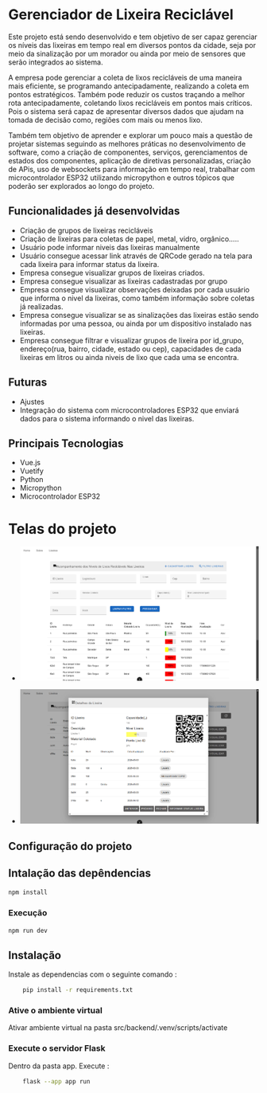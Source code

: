 # Gerenciador de Lixeira Reciclável

Este projeto está sendo desenvolvido e tem objetivo de ser capaz gerenciar os níveis das lixeiras em tempo real em diversos pontos da cidade, seja por meio da sinalização por um morador ou ainda por meio de sensores que serão integrados ao sistema.

A empresa pode gerenciar a coleta de lixos recicláveis de uma maneira mais eficiente, se programando antecipadamente, realizando a coleta em pontos 
estratégicos. Também pode reduzir os custos traçando a melhor rota antecipadamente, coletando lixos recicláveis em pontos mais críticos. Pois o sistema será capaz de apresentar diversos dados que ajudam na tomada de decisão como, regiões com mais ou menos lixo.

Também tem objetivo de aprender e explorar um pouco mais a questão de projetar sistemas seguindo as melhores práticas no desenvolvimento de software, como a criação de componentes, serviços, gerenciamentos de estados dos componentes, aplicação de diretivas personalizadas, criação de APis, uso de websockets para informação em tempo real, trabalhar com microcontrolador ESP32 utilizando micropython e outros tópicos que poderão ser explorados ao longo do projeto.

## Funcionalidades já desenvolvidas

- Criação de grupos de lixeiras recicláveis
- Criação de lixeiras para coletas de papel, metal, vidro, orgânico.....
- Usuário pode informar niveis das lixeiras manualmente
- Usuário consegue acessar link através de QRCode gerado na tela para cada lixeira para informar status da lixeira.
- Empresa consegue visualizar grupos de lixeiras criados.
- Empresa consegue visualizar as lixeiras cadastradas por grupo
- Empresa consegue visualizar observações deixadas por cada usuário que informa o nivel da lixeiras, como também informação sobre coletas já realizadas.
- Empresa consegue visualizar se as sinalizações das lixeiras estão sendo informadas por uma pessoa, ou ainda por um dispositivo instalado nas lixeiras.
- Empresa consegue filtrar e visualizar grupos de lixeira por id_grupo, endereço(rua, bairro, cidade, estado ou cep), capacidades de cada lixeiras em litros ou ainda niveis de lixo que cada uma se encontra.

## Futuras
- Ajustes
- Integração do sistema com microcontroladores ESP32 que enviará dados para o sistema informando o nivel das lixeiras.

## Principais Tecnologias
- Vue.js
- Vuetify
- Python
- Micropython
- Microcontrolador ESP32


# Telas do projeto
- [![Tela acompanhamento dos niveis de lixeira reciclavel](https://github.com/joseguilherme96/sistema_gerenciador_lixeira_reciclavel/blob/f8fddfa8650bf7573296a4d1f46f303a74648278/src/assets/tela_acompanhamento_lixeiras_reciclaveis.png "Tela acompanhamento dos niveis de lixeira reciclavel")](https://github.com/joseguilherme96/sistema_gerenciador_lixeira_reciclavel/blob/f8fddfa8650bf7573296a4d1f46f303a74648278/src/assets/tela_acompanhamento_lixeiras_reciclaveis.png)

- [![Tela que mostra as atualizações dos niveis da lixeira sinalizadas pelos os usuários ou por microcontrolador](https://github.com/joseguilherme96/sistema_gerenciador_lixeira_reciclavel/blob/25f74f8c33a1e9f190f744726051cedc35b58d23/src/assets/atualizacao_lixeira.png "Tela que mostra as atualizações dos niveis da lixeira sinalizadas pelos os usuários ou por microcontrolador")](https://github.com/joseguilherme96/sistema_gerenciador_lixeira_reciclavel/blob/25f74f8c33a1e9f190f744726051cedc35b58d23/src/assets/atualizacao_lixeira.png)

## Configuração do projeto  

## Intalação das depêndencias

```sh
npm install
```

### Execução

```sh
npm run dev
```

## Instalação

Instale as dependencias com o seguinte comando :

```sh
    pip install -r requirements.txt

```

### Ative o ambiente virtual

Ativar ambiente virtual na pasta src/backend/.venv/scripts/activate

### Execute o servidor Flask

Dentro da pasta app. Execute :

```sh
    flask --app app run

```

